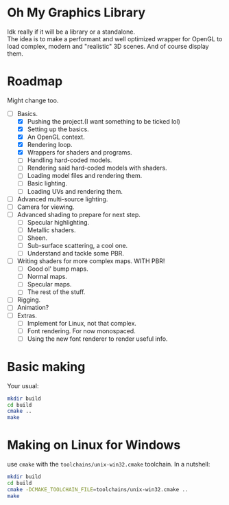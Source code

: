# Oh My Graphics Library
Idk really if it will be a library or a standalone.\
The idea is to make a performant and well optimized wrapper for OpenGL to load complex, modern and "realistic" 3D scenes. And of course display them.

# Roadmap
Might change too.
- [ ] Basics.
  - [x] Pushing the project.(I want something to be ticked lol)
  - [x] Setting up the basics.
  - [x] An OpenGL context.
  - [x] Rendering loop.
  - [x] Wrappers for shaders and programs.
  - [ ] Handling hard-coded models.
  - [ ] Rendering said hard-coded models with shaders.
  - [ ] Loading model files and rendering them.
  - [ ] Basic lighting.
  - [ ] Loading UVs and rendering them.
- [ ] Advanced multi-source lighting.
- [ ] Camera for viewing.
- [ ] Advanced shading to prepare for next step.
  - [ ] Specular highlighting.
  - [ ] Metallic shaders.
  - [ ] Sheen.
  - [ ] Sub-surface scattering, a cool one.
  - [ ] Understand and tackle some PBR.
- [ ] Writing shaders for more complex maps. WITH PBR!
  - [ ] Good ol' bump maps.
  - [ ] Normal maps.
  - [ ] Specular maps.
  - [ ] The rest of the stuff.
- [ ] Rigging.
- [ ] Animation?
- [ ] Extras.
  - [ ] Implement for Linux, not that complex.
  - [ ] Font rendering. For now monospaced.
  - [ ] Using the new font renderer to render useful info.

# Basic making
Your usual:
```sh
mkdir build
cd build
cmake ..
make
```

# Making on Linux for Windows
use `cmake` with the `toolchains/unix-win32.cmake` toolchain. In a nutshell:
```sh
mkdir build
cd build
cmake -DCMAKE_TOOLCHAIN_FILE=toolchains/unix-win32.cmake ..
make
```
